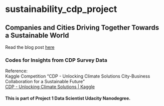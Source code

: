 # sustainability_cdp_project

## Companies and Cities Driving Together Towards a Sustainable World
Read the blog post [here](https://reol.medium.com/how-companies-and-cities-can-work-together-towards-a-sustainable-future-5719f4ef365)

### Codes for Insights from CDP Survey Data
Reference:  
Kaggle Competition “CDP - Unlocking Climate Solutions City-Business Collaboration for a Sustainable Future”  
[CDP - Unlocking Climate Solutions | Kaggle](https://www.kaggle.com/c/cdp-unlocking-climate-solutions/overview)

####  This is part of Project 1 Data Scientist Udacity Nanodegree. 



